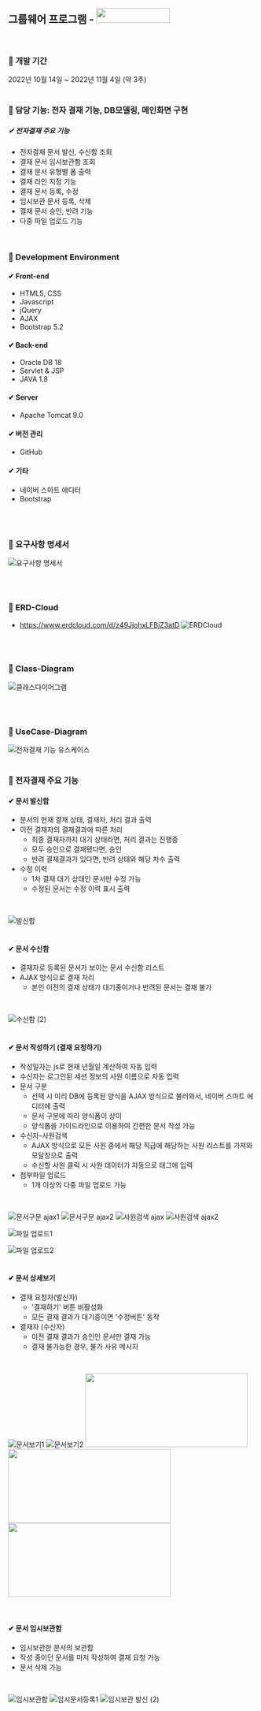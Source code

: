 ##  그룹웨어 프로그램 - <img src="https://user-images.githubusercontent.com/58289304/209109327-076b6ece-0b74-4162-8b60-c10c81bea1d1.png" width="150" height="30"/>
<br>

### 📌 개발 기간
2022년 10월 14일 ~ 2022년 11월 4일 (약 3주)
<br>
<br>

### 📌 담당 기능: 전자 결재 기능, DB모델링, 메인화면 구현
##### ✔ 전자결재 주요 기능
- 전자결재 문서 발신, 수신함 조회
- 결재 문서 임시보관함 조회
- 결재 문서 유형별 폼 출력
- 결재 라인 지정 기능
- 결재 문서 등록, 수정
- 임시보관 문서 등록, 삭제
- 결재 문서 승인, 반려 기능
- 다중 파일 업로드 기능    
<br>


### 📌 Development Environment
#### ✔ Front-end 
- HTML5, CSS
- Javascript
- jQuery
- AJAX
- Bootstrap 5.2
#### ✔ Back-end
- Oracle DB 18
- Servlet & JSP
- JAVA 1.8
#### ✔ Server
- Apache Tomcat 9.0
#### ✔ 버전 관리
- GitHub    
#### ✔ 기타
- 네이버 스마트 에디터
- Bootstrap
   
<br>
<br>

### 📌 요구사항 명세서
![요구사항 명세서](https://user-images.githubusercontent.com/58289304/200155627-c58a1b1f-fa0e-461b-9743-91ebf77921ab.PNG)   
   
<br>
<br>
   

### 📌 ERD-Cloud
- https://www.erdcloud.com/d/z49JjohxLFBjZ3atD
![ERDCloud](https://user-images.githubusercontent.com/58289304/200156966-c8e74bf4-0522-418a-96ce-8ebaa4c08fd6.png)  

<br>
<br>
    
### 📌 Class-Diagram
![클래스다이어그램](https://user-images.githubusercontent.com/58289304/200156599-afd643e8-5aa5-4159-831e-d16a21ed39e9.png)     
   
   
<br>
<br>

### 📌 UseCase-Diagram
![전자결재 기능 유스케이스](https://user-images.githubusercontent.com/58289304/200157058-b1b8ff4d-e16a-4351-80bb-5723d61281e6.png)
<br>
<br>

### 📌 전자결재 주요 기능
#### ✔ 문서 발신함
- 문서의 현재 결재 상태, 결재자, 처리 결과 출력
- 이전 결재자의 결재결과에 따른 처리
   -  최종 결재자까지 대기 상태라면, 처리 결과는 진행중
   -  모두 승인으로 결재됐다면, 승인
   -  반려 결재결과가 있다면, 반려 상태와 해당 차수 출력
- 수정 이력
   - 1차 결재 대기 상태인 문서만 수정 가능
   - 수정된 문서는 수정 이력 표시 출력 
<br>

![발신함](https://user-images.githubusercontent.com/58289304/209079290-68c49f7d-e7ac-4368-95e0-e8cd9c9e241a.png)
<br>
<br>

#### ✔ 문서 수신함
- 결재자로 등록된 문서가 보이는 문서 수신함 리스트
- AJAX 방식으로 결재 처리
   - 본인 이전의 결재 상태가 대기중이거나 반려된 문서는 결재 불가
<br>

![수신함 (2)](https://user-images.githubusercontent.com/58289304/209079352-24136dff-a435-4f1c-8e39-46d90647f59d.png)
<br>
<br>

#### ✔ 문서 작성하기 (결재 요청하기)
- 작성일자는 js로 현재 년월일 계산하여 자동 입력
- 수신자는 로그인된 세션 정보의 사원 이름으로 자동 입력
- 문서 구분
   - 선택 시 미리 DB에 등록된 양식을 AJAX 방식으로 불러와서, 네이버 스마트 에디터에 출력
   - 문서 구분에 따라 양식폼이 상이 
   - 양식폼을 가이드라인으로 이용하여 간편한 문서 작성 가능 
- 수신자-사원검색
   - AJAX 방식으로 모든 사원 중에서 해당 직급에 해당하는 사원 리스트를 가져와 모달창으로 출력
   - 수신할 사원 클릭 시 사원 데이터가 자동으로 태그에 입력
- 첨부파일 업로드
   - 1개 이상의 다중 파일 업로드 가능
<br>

![문서구분 ajax1](https://user-images.githubusercontent.com/58289304/209079990-5265c27b-516b-487c-8ef2-7d64a239423e.png)
![문서구분 ajax2](https://user-images.githubusercontent.com/58289304/209080014-a8cf93ba-7a92-4221-a664-81fe849e2b64.png)
![사원검색 ajax](https://user-images.githubusercontent.com/58289304/209080038-accd1c6f-d6b9-45e3-b3d7-4c0c5060ae44.png)
![사원검색 ajax2](https://user-images.githubusercontent.com/58289304/209083526-0d41e08b-db48-4030-9643-ad73e02bd4d4.png)
<br>

![파일 업로드1](https://user-images.githubusercontent.com/58289304/209080120-d77bc4a2-ed59-4971-9a71-bf416906b5b3.png)
<br>

![파일 업로드2](https://user-images.githubusercontent.com/58289304/209080139-bef76e7a-6b9b-4a51-915a-6f4ab303db2a.png)
<br>
<br>

#### ✔ 문서 상세보기
- 결재 요청자(발신자)
   - '결재하기' 버튼 비활성화
   - 모든 결재 결과가 대기중이면 '수정버튼' 동작
- 결재자 (수신자) 
   - 이전 결재 결과가 승인인 문서만 결재 가능
   - 결재 불가능한 경우, 불가 사유 메시지 
<br>

![문서보기1](https://user-images.githubusercontent.com/58289304/209079460-1ea4497f-5033-41fe-b696-5a13661ca77a.png)
![문서보기2](https://user-images.githubusercontent.com/58289304/209079504-d366c82f-a216-4a2d-bd68-37f03af53405.png)
<img src="https://user-images.githubusercontent.com/58289304/209079529-0b90c367-7831-4bde-a973-5a65516abf8e.png" width="330" height="150"/>
<img src="https://user-images.githubusercontent.com/58289304/209079555-e46498b5-9ecb-4259-9f54-fcfbd632d32c.png" width="330" height="150"/>
<img src="https://user-images.githubusercontent.com/58289304/209079575-17d30a3b-b95e-4753-8df9-296f696c77af.png" width="330" height="150"/>
<br>
<br>
<br>

#### ✔ 문서 임시보관함
- 임시보관한 문서의 보관함
- 작성 중이던 문서를 마저 작성하여 결재 요청 가능
- 문서 삭제 가능
<br>

![임시보관함](https://user-images.githubusercontent.com/58289304/209079704-37e66490-b54e-4e9f-9115-8fe7aaebada9.PNG)
![임시문서등록1](https://user-images.githubusercontent.com/58289304/209079731-8f389b4e-dbe5-49f9-9055-a820151020a2.PNG)
![임시보관 발신 (2)](https://user-images.githubusercontent.com/58289304/209080291-cd42dd66-4b6e-43c8-8b7f-b6b55865e32f.png)
<br>

